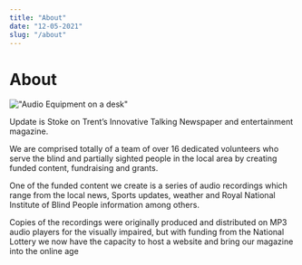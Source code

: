 ```yaml
---
title: "About"
date: "12-05-2021"
slug: "/about"
---
```


# About

!["Audio Equipment on a desk"](https://www.updatestoke.org/wp-content/uploads/2018/07/pexels-photo-265672-2.png)

Update is Stoke on Trent’s Innovative Talking Newspaper and entertainment magazine.

We are comprised totally of a team of over 16 dedicated volunteers who serve the blind and partially sighted people in the local area by creating funded content, fundraising and grants.

One of the funded content we create is a series of audio recordings which range from the local news, Sports updates, weather and Royal National Institute of Blind People information among others.

Copies of the recordings were originally produced and distributed on MP3 audio players for the visually impaired, but with funding from the National Lottery we now have the capacity to host a website and bring our magazine into the online age
